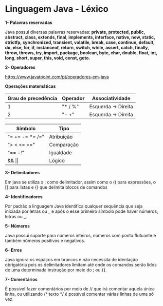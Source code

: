  # Linguagem Java - Léxico 

**1- Palavras reservadas**

Java possui diversas palavras reservadas: **private, protected, public, abstract, class, extends, final, implements, interface, native, new, static, strictfp, synchronized, transient, volatile, break, case, continue, default, do, else, for, if, instanceof, return, switch, while, assert, catch, finally, throw, throws, try, import, package, boolean, byte, char, double, float, int, long, short, super, this, void, const, goto.**

**2- Operadores**

https://www.javatpoint.com/pt/operadores-em-java

**Operações matemáticas**
  
| Grau de precedência  | Operador | Associatividade |
| -------------------- | -------- | --------------- |
| 1 | "* / %" | Esquerda -> Direita |
| 2 | "- +" | Esquerda -> Direita |

| Símbolo | Tipo |
| ----| ---------- |
| "= += -= *= /=" | Atribuição |
| "> < <= >=" | Comparação |
| "== =!" | Igualdade |
| && \|\| | Lógico |


**3- Delimitadores**

Em java se utiliza  o ; como delimitador, assim como o () para expressões, o [] para listas e {} que delimita blocos de comandos

**4- Identificadores**

Por padrão a linguagem Java identifica qualquer sequência que seja iniciada por letras ou _ e após o esse primeiro símbolo pode haver números, letras ou _.

**5- Números**

Java possui suporte para números inteiros, números com ponto flutuante e também números positivos e negativos.

**6- Erros**

Java ignora os espaços em brancos e não necessita de identação obrigatória pois os delimitadores limitam até onde os comandos serão lidos de uma determinada instrução por meio do ; ou {}.

**7- Comentários**

É possível fazer comentários por meio de // que irá comentar aquela única linha, ou utilizando /* texto */ é possível comentar várias linhas de uma só vez.
